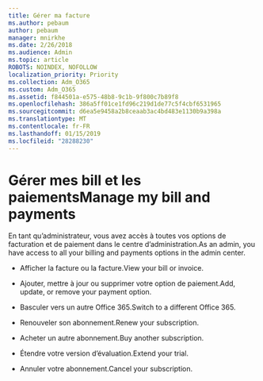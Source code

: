 ```yaml
---
title: Gérer ma facture
ms.author: pebaum
author: pebaum
manager: mnirkhe
ms.date: 2/26/2018
ms.audience: Admin
ms.topic: article
ROBOTS: NOINDEX, NOFOLLOW
localization_priority: Priority
ms.collection: Adm_O365
ms.custom: Adm_O365
ms.assetid: f844501a-e575-48b8-9c1b-9f800c7b89f8
ms.openlocfilehash: 386a5ff01ce1fd96c219d1de77c5f4cbf6531965
ms.sourcegitcommit: d6ea5e9458a2b8ceaab3ac4bd483e1130b9a398a
ms.translationtype: MT
ms.contentlocale: fr-FR
ms.lasthandoff: 01/15/2019
ms.locfileid: "28288230"
---
```

# <a name="manage-my-bill-and-payments"></a><span data-ttu-id="7af5d-102">Gérer mes bill et les paiements</span><span class="sxs-lookup"><span data-stu-id="7af5d-102">Manage my bill and payments</span></span>

<span data-ttu-id="7af5d-103">En tant qu’administrateur, vous avez accès à toutes vos options de facturation et de paiement dans le centre d’administration.</span><span class="sxs-lookup"><span data-stu-id="7af5d-103">As an admin, you have access to all your billing and payments options in the admin center.</span></span>
  
- <span data-ttu-id="7af5d-104">Afficher la facture ou la facture.</span><span class="sxs-lookup"><span data-stu-id="7af5d-104">View your bill or invoice.</span></span>
    
- <span data-ttu-id="7af5d-105">Ajouter, mettre à jour ou supprimer votre option de paiement.</span><span class="sxs-lookup"><span data-stu-id="7af5d-105">Add, update, or remove your payment option.</span></span>
    
- <span data-ttu-id="7af5d-106">Basculer vers un autre Office 365.</span><span class="sxs-lookup"><span data-stu-id="7af5d-106">Switch to a different Office 365.</span></span>
    
- <span data-ttu-id="7af5d-107">Renouveler son abonnement.</span><span class="sxs-lookup"><span data-stu-id="7af5d-107">Renew your subscription.</span></span>
    
- <span data-ttu-id="7af5d-108">Acheter un autre abonnement.</span><span class="sxs-lookup"><span data-stu-id="7af5d-108">Buy another subscription.</span></span>
    
- <span data-ttu-id="7af5d-109">Étendre votre version d’évaluation.</span><span class="sxs-lookup"><span data-stu-id="7af5d-109">Extend your trial.</span></span>
    
- <span data-ttu-id="7af5d-110">Annuler votre abonnement.</span><span class="sxs-lookup"><span data-stu-id="7af5d-110">Cancel your subscription.</span></span>
    

